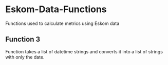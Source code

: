 # Eskom-Data-Functions
 Functions used to calculate metrics using Eskom data

## Function 3
 Function takes a list of datetime strings and converts
 it into a list of strings with only the date.